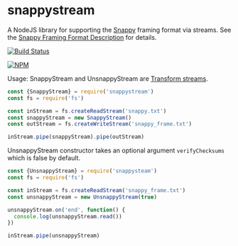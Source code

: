 snappystream
===========

A NodeJS library for supporting the
[Snappy](https://code.google.com/p/snappy/) framing format via streams. See
the [Snappy Framing Format
Description](https://github.com/google/snappy/blob/master/framing_format.txt) for
details.

[![Build Status](https://travis-ci.org/dudleycarr/snappystream.svg?branch=master)](https://travis-ci.org/dudleycarr/snappystream)


[![NPM](https://nodei.co/npm/snappystream.svg?downloads=true)](https://nodei.co/npm/snappystream/)

Usage:
SnappyStream and UnsnappyStream are
[Transform streams](http://nodejs.org/api/stream.html#stream_class_stream_transform).

```javascript
const {SnappyStream} = require('snappystream')
const fs = require('fs')

const inStream = fs.createReadStream('snappy.txt')
const snappyStream = new SnappyStream()
const outStream = fs.createWriteStream('snappy_frame.txt')

inStream.pipe(snappyStream).pipe(outStream)
```

UnsnappyStream constructor takes an optional argument ```verifyChecksums```
which is false by default.

```javascript
const {UnsnappyStream} = require('snappysteam')
const fs = require('fs')

const inStream = fs.createReadStream('snappy_frame.txt')
const unsnappyStream = new UnsnappyStream(true)

unsnappyStream.on('end', function() {
  console.log(unsnappyStream.read())
})

inStream.pipe(unsnappyStream)
```
